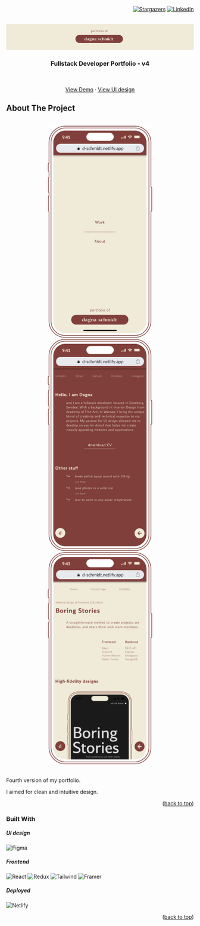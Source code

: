 <a name="readme-top"></a>

<div align="right">

[![Stargazers][stars-shield]][stars-url]
[![LinkedIn][linkedin-shield]][linkedin-url]
    
</div>


<br />
<div align="center">
    <img src="./screens//logo-portfolio-v4.png" alt="Logo" width="880">

  <h3 align="center">Fullstack Developer Portfolio - v4</h3>

  <p align="center">
    <br />
    <br />
    <a href="https://d-schmidt.netlify.app">View Demo</a>
    ·
    <a href="https://dribbble.com/shots/23507444-Developer-Portfolio">View UI design</a>
  </p>
</div>

## About The Project

</br>

<div align="center">
    <img src="./screens//prev1.png" alt="Logo" width="280">
    <img src="./screens//prev2.png" alt="Logo" width="280">
    <img src="./screens//prev3.png" alt="Logo" width="280">
</div>

</br>

<p>Fourth version of my portfolio. </p>
<p>I aimed for clean and intuitive design.</p>

<p align="right">(<a href="#readme-top">back to top</a>)</p>

### Built With

<h5>UI design</h5>

![Figma]

<h5>Frontend</h5>

![React]
![Redux]
![Tailwind]
![Framer]

<h5>Deployed</h5>

![Netlify]


<p align="right">(<a href="#readme-top">back to top</a>)</p>


<!-- MARKDOWN LINKS & IMAGES -->
<!-- https://www.markdownguide.org/basic-syntax/#reference-style-links -->
[stars-shield]: https://img.shields.io/github/stars/DagnaSchmidt/boring-stories.svg?style=for-the-badge
[stars-url]: https://github.com/DagnaSchmidt/boring-stories/stargazers
[linkedin-shield]: https://img.shields.io/badge/-LinkedIn-black.svg?style=for-the-badge&logo=linkedin&colorB=555
[linkedin-url]: https://linkedin.com/in/dagna-schmidt-90ba37207
[Figma]: https://img.shields.io/badge/Figma-F24E1E?style=for-the-badge&logo=figma&logoColor=white
[React]: https://img.shields.io/badge/React-20232A?style=for-the-badge&logo=react&logoColor=61DAFB
[Redux]: https://img.shields.io/badge/Redux-593D88?style=for-the-badge&logo=redux&logoColor=white
[Tailwind]: https://img.shields.io/badge/Tailwind_CSS-38B2AC?style=for-the-badge&logo=tailwind-css&logoColor=white
[Framer]: https://img.shields.io/badge/Framer-black?style=for-the-badge&logo=framer&logoColor=blue
[Netlify]: https://img.shields.io/badge/Netlify-00C7B7?style=for-the-badge&logo=netlify&logoColor=white
